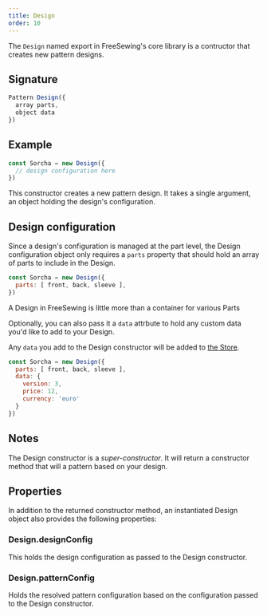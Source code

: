 ```yaml
---
title: Design 
order: 10
---
```


The `Design` named export in FreeSewing's core library is a contructor that
creates new pattern designs.

## Signature

```js
Pattern Design({
  array parts,
  object data
})
```

## Example

```js
const Sorcha = new Design({ 
  // design configuration here
})
```

This constructor creates a new pattern design.
It takes a single argument, an object holding the design's configuration.

## Design configuration

Since a design's configuration is managed at the part level,
the Design configuration object only requires a `parts` property that should
hold an array of parts to include in the Design.

```js
const Sorcha = new Design({ 
  parts: [ front, back, sleeve ],
})
```

<Tip>A Design in FreeSewing is little more than a container for various Parts</Tip>

Optionally, you can also pass it a `data` attrbute 
to hold any custom data you'd like to add to your Design.

Any `data` you add to the Design constructor will be added
to [the Store](/reference/api/store).

```js
const Sorcha = new Design({ 
  parts: [ front, back, sleeve ],
  data: {
    version: 3,
    price: 12,
    currency: 'euro'
  }
})
```

## Notes


The Design constructor is a _super-constructor_. 
It will return a constructor method that will a pattern based on your design.

## Properties

In addition to the returned constructor method, an instantiated Design object
also provides the following properties:

### Design.designConfig

This holds the design configuration as passed to the Design constructor.

### Design.patternConfig

Holds the resolved pattern configuration based on the configuration passed to the Design constructor.


